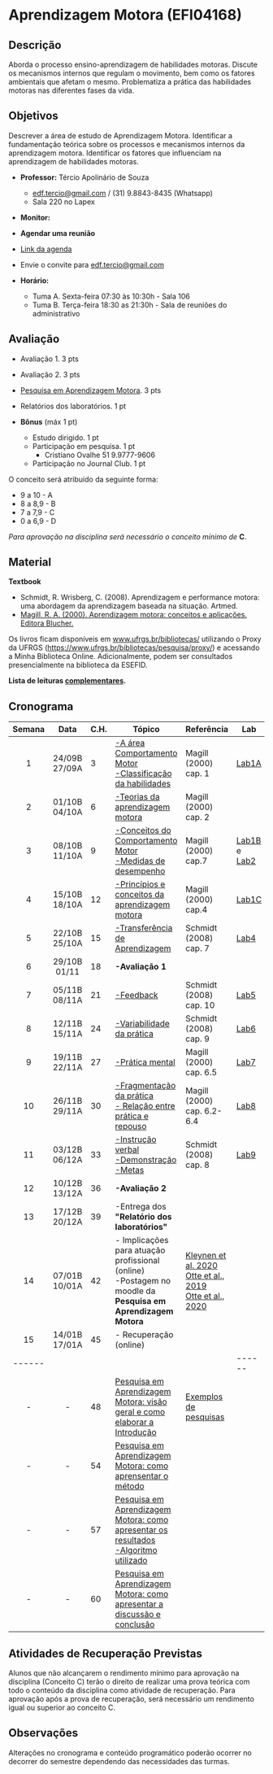 
# **Aprendizagem Motora (EFI04168)**


## Descrição

Aborda o processo ensino-aprendizagem de habilidades motoras. Discute os mecanismos internos que regulam o movimento, bem como os fatores 
ambientais que afetam o mesmo. Problematiza a prática das habilidades motoras nas diferentes fases da vida.


## Objetivos
Descrever a área de estudo de Aprendizagem Motora. Identificar a fundamentação teórica sobre os processos e mecanismos internos da aprendizagem motora. Identificar os fatores que influenciam na aprendizagem de habilidades motoras.

- **Professor:** Tércio Apolinário de Souza
  - edf.tercio@gmail.com / (31) 9.8843-8435 (Whatsapp) 
  - Sala 220 no Lapex
 - **Monitor:**
 
 - **Agendar uma reunião**
 - [Link da agenda](https://calendar.google.com/calendar/u/0?cid=ZWRmLnRlcmNpb0BnbWFpbC5jb20)
 - Envie o convite para edf.tercio@gmail.com
    
- **Horário:**
  - Tuma A. Sexta-feira 07:30 às 10:30h - Sala 106
  - Tuma B. Terça-feira 18:30 as 21:30h - Sala de reuniões do administrativo




## Avaliação
- Avaliação 1. 3 pts
- Avaliação 2. 3 pts
- [Pesquisa em Aprendizagem Motora][17]. 3 pts
- Relatórios dos laboratórios. 1 pt

- **Bônus** (máx 1 pt)
  - Estudo dirigido. 1 pt 
  - Participação em pesquisa. 1 pt
      - Cristiano Ovalhe 51 9.9777-9606
  - Participação no Journal Club. 1 pt


O conceito será atribuído da seguinte forma: 
- 9 a 10  - A 
- 8 a 8,9 - B
- 7 a 7,9  - C
- 0 a 6,9 - D

*Para aprovação na disciplina será necessário o conceito mínimo de* **C**. 

## Material
**Textbook**

- Schmidt, R. Wrisberg, C. (2008). Aprendizagem e performance motora: uma abordagem da aprendizagem baseada na situação. Artmed.
- [Magill, R. A. (2000). Aprendizagem motora: conceitos e aplicações. Editora Blucher.](https://github.com/apolinario-souza/teaching/blob/main/AprendizagemMotora(EFI04168)/complementar/(Magill%2C%202000).pdf)

Os livros ficam disponíveis em www.ufrgs.br/bibliotecas/ utilizando o Proxy da UFRGS  (https://www.ufrgs.br/bibliotecas/pesquisa/proxy/) e acessando a Minha Biblioteca Online. Adicionalmente, podem ser consultados presencialmente na biblioteca da ESEFID. 

**Lista de leituras [complementares][22].**


## 


## Cronograma

| **Semana** |**Data**| **C.H.**  | **Tópico**                                              | **Referência**| **Lab** | **Assíncrono**
|:-: | :---------------------: | --------- | --------------------- | -------------- |------------------------|--------------------|
|1| 24/09B <br> 27/09A|3|[ -A área Comportamento Motor <br> -Classificação da habilidades][1]|Magill (2000) cap. 1| [Lab1A][24]|[Link][44]
|2|01/10B <br> 04/10A|6|[-Teorias da aprendizagem motora][6] |Magill (2000) cap. 2|| [Parte 1][41] [Parte 2][42] [Parte 3][43]
|3|08/10B <br> 11/10A|9|[-Conceitos do Comportamento Motor <br> -Medidas de desempenho][2]|Magill (2000) cap.7|[Lab1B][25] e [Lab2][27]
|4|15/10B <br> 18/10A|12|[-Princípios e conceitos da aprendizagem motora][3]|Magill (2000) cap.4|[Lab1C][26]
|5|22/10B <br> 25/10A|15|[-Transferência de Aprendizagem][5]|Schmidt (2008) cap. 7| [Lab4][29]
|6|29/10B <br> 01/11|18|**-Avaliação 1**    |  | |[Revisao][35]
|7|05/11B<br> 08/11A|21|[-Feedback][8]|Schmidt (2008) cap. 10| [Lab5][30]|[Link][36]
|8|12/11B <br> 15/11A |24|[-Variabilidade da prática][9]|Schmidt (2008) cap. 9| [Lab6][31]|[Link][37]
|9| 19/11B <br>22/11A |27|[-Prática mental][10]|Magill (2000) cap. 6.5|[Lab7][32]|[Link][38]
|10|26/11B <br> 29/11A |30|[-Fragmentação da prática <br> - Relação entre prática e repouso][11]|Magill (2000) cap. 6.2-6.4|[Lab8][33]|[Link][39] 
|11|03/12B <br> 06/12A |33|[-Instrução verbal <br> -Demonstração <br> -Metas][12]|Schmidt (2008) cap. 8|[Lab9][34]|[Link][40] 
|12|10/12B <br> 13/12A |36|**-Avaliação 2**|| |
|13|17/12B <br> 20/12A |39| -Entrega dos **"Relatório dos laboratórios"** |
|14|07/01B <br>10/01A |42| - Implicações para atuação profissional (online) <br> -Postagem no moodle da **Pesquisa em Aprendizagem Motora**  |[Kleynen et al. 2020][13]<br>[Otte et al., 2019][16]<br>[Otte et al., 2020][18]| 
|15|14/01B <br> 17/01A |45| - Recuperação (online)  
|------|||||------|
|-         | -         | 48          | [Pesquisa em Aprendizagem Motora: visão geral e como elaborar a Introdução][20]|   [Exemplos de pesquisas][19]
| -        | -         | 54          | [Pesquisa em Aprendizagem Motora: como aprensentar o método][21] |   
| -        | -         | 57          | [Pesquisa em Aprendizagem Motora: como apresentar os resultados][14] <br> [-Algoritmo utilizado][15]|   
| -        | -         | 60          | [Pesquisa em Aprendizagem Motora: como apresentar a discussão e conclusão][23]|    


## Atividades de Recuperação Previstas
Alunos que não alcançarem o rendimento mínimo para aprovação na disciplina (Conceito C) terão o direito de realizar uma prova teórica com todo o conteúdo da disciplina como atividade de recuperação. Para aprovação após a prova de recuperação, será necessário um rendimento igual ou superior ao conceito C.
  
## Observações

Alterações no cronograma e conteúdo programático poderão ocorrer no decorrer do semestre dependendo das necessidades das turmas. 



[1]:https://apolinario-souza.github.io/Aprendizagem_Motora_graduacao/01/1.html#1
[2]:https://apolinario-souza.github.io/Aprendizagem_Motora_graduacao/02/02.html#1
[3]:https://apolinario-souza.github.io/Aprendizagem_Motora_graduacao/03/03.html#1
[4]:https://apolinario-souza.github.io/Aprendizagem_Motora_graduacao/04/04.html#1
[5]:https://apolinario-souza.github.io/Aprendizagem_Motora_graduacao/05/05.html#1
[6]:https://apolinario-souza.github.io/Aprendizagem_Motora_graduacao/06/06.html#1
[8]:https://apolinario-souza.github.io/Aprendizagem_Motora_graduacao/08/08.html#1
[9]:https://apolinario-souza.github.io/Aprendizagem_Motora_graduacao/09/09.pdf#1
[10]:https://apolinario-souza.github.io/Aprendizagem_Motora_graduacao/10/10.pdf#1
[11]:https://apolinario-souza.github.io/Aprendizagem_Motora_graduacao/11/11.pdf#1
[12]:https://apolinario-souza.github.io/Aprendizagem_Motora_graduacao/12/12.html
[13]:https://github.com/apolinario-souza/teaching/blob/main/AprendizagemMotora(EFI04168)/complementar/(Kleynen%20et%20al.%2C%202018).pdf
[14]:https://youtu.be/dljqqiynrt8
[15]:https://github.com/apolinario-souza/teaching/blob/main/AprendizagemMotora(EFI04168)/trabalhos/resultados_Pesquisa_em_AM.ipynb
[16]:https://github.com/apolinario-souza/teaching/blob/main/AprendizagemMotora(EFI04168)/complementar/(Otte%20et%20al.%2C%202019).pdf

[17]:https://github.com/apolinario-souza/teaching/blob/main/AprendizagemMotora(EFI04168)/trabalhos/roteiro_pesquisa_em_AM.md
[18]:https://github.com/apolinario-souza/teaching/blob/main/AprendizagemMotora(EFI04168)/complementar/(Otte%20et%20al.%2C%202020).pdf

[19]:https://github.com/apolinario-souza/teaching/blob/main/AprendizagemMotora(EFI04168)/Pesquisa_em_Aprendizagem/pagina_inicial.md
[20]:https://youtu.be/dnjYvaQVAQM
[21]:https://youtu.be/Yq69qkbGMrE
[22]:https://github.com/apolinario-souza/teaching/blob/main/AprendizageMotora(EFI04168)/complementar/ingles.md
[23]:https://youtu.be/rlPpJMJy-3k

[24]: https://github.com/apolinario-souza/teaching/blob/main/AprendizagemMotora(EFI04168)/Lab/Lab1A.md
[25]: https://github.com/apolinario-souza/teaching/blob/main/AprendizagemMotora(EFI04168)/Lab/Lab1B.md
[26]: https://github.com/apolinario-souza/teaching/blob/main/AprendizagemMotora(EFI04168)/Lab/Lab1C.md
[27]: https://github.com/apolinario-souza/teaching/blob/main/AprendizagemMotora(EFI04168)/Lab/Lab2.md
[28]: https://github.com/apolinario-souza/teaching/blob/main/AprendizagemMotora(EFI04168)/Lab/Lab3.md
[29]: https://github.com/apolinario-souza/teaching/blob/main/AprendizagemMotora(EFI04168)/Lab/Lab4.md
[30]: https://github.com/apolinario-souza/teaching/blob/main/AprendizagemMotora(EFI04168)/Lab/Lab5.md
[31]: https://github.com/apolinario-souza/teaching/blob/main/AprendizagemMotora(EFI04168)/Lab/Lab6.md
[32]: https://github.com/apolinario-souza/teaching/blob/main/AprendizagemMotora(EFI04168)/Lab/Lab7.md
[33]: https://github.com/apolinario-souza/teaching/blob/main/AprendizagemMotora(EFI04168)/Lab/Lab8.md
[34]: https://github.com/apolinario-souza/teaching/blob/main/AprendizagemMotora(EFI04168)/Lab/Lab9.md


[35]: https://youtu.be/qEwYf7AQbos
[36]: https://youtu.be/aKv6cMMC2wI
[37]: https://youtu.be/0yNpg2567t0
[38]: https://youtu.be/eB4UEZbJoZ0
[39]: https://youtu.be/1C_Zi3liUIY
[40]: https://youtu.be/GmhAIQvTPq8
[41]: https://youtu.be/W7s9ymT4hJQ
[42]: https://youtu.be/BKMD-JX8Ujo
[43]: https://www.youtube.com/watch?v=OvbpqqClvhg
[44]: https://youtu.be/6zRQ0FGg3Gw
